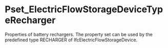 # Pset_ElectricFlowStorageDeviceTypeRecharger

Properties of battery rechargers. The property set can be used by the predefined type RECHARGER of IfcElectricFlowStorageDevice.
